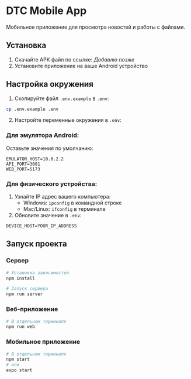 # DTC Mobile App

Мобильное приложение для просмотра новостей и работы с файлами.

## Установка

1. Скачайте APK файл по ссылке: _Добавлю позже_
2. Установите приложение на ваше Android устройство

## Настройка окружения

1. Скопируйте файл `.env.example` в `.env`:

```bash
cp .env.example .env
```

2. Настройте переменные окружения в `.env`:

### Для эмулятора Android:

Оставьте значения по умолчанию:

```env
EMULATOR_HOST=10.0.2.2
API_PORT=3001
WEB_PORT=5173
```

### Для физического устройства:

1. Узнайте IP адрес вашего компьютера:
   - Windows: `ipconfig` в командной строке
   - Mac/Linux: `ifconfig` в терминале
2. Обновите значение в `.env`:

```env
DEVICE_HOST=YOUR_IP_ADDRESS
```

## Запуск проекта

### Сервер

```bash
# Установка зависимостей
npm install

# Запуск сервера
npm run server
```

### Веб-приложение

```bash
# В отдельном терминале
npm run web
```

### Мобильное приложение

```bash
# В отдельном терминале
npm start
# или
expo start
```
